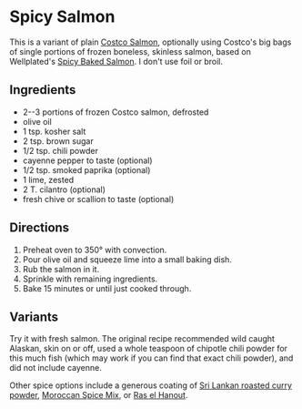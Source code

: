 # Spicy Salmon

This is a variant of plain [Costco Salmon](../fish/costcoSalmon.md), optionally using Costco's big bags of single portions of frozen boneless, skinless salmon, based on Wellplated's [Spicy Baked Salmon](https://www.wellplated.com/spicy-baked-salmon/).  I don't use foil or broil.

## Ingredients

* 2--3 portions of frozen Costco salmon, defrosted
* olive oil
* 1 tsp. kosher salt
* 2 tsp. brown sugar
* 1/2 tsp. chili powder
* cayenne pepper to taste (optional)
* 1/2 tsp. smoked paprika (optional)
* 1 lime, zested
* 2 T. cilantro (optional)
* fresh chive or scallion to taste (optional)

## Directions

1. Preheat oven to 350° with convection.
2. Pour olive oil and squeeze lime into a small baking dish.
3. Rub the salmon in it.
4. Sprinkle with remaining ingredients.
5. Bake 15 minutes or until just cooked through.

## Variants

Try it with fresh salmon.  The original recipe recommended wild caught Alaskan, skin on or off, used a whole teaspoon of chipotle chili powder for this much fish (which may work if you can find that exact chili powder), and did not include cayenne.

Other spice options include a generous coating of [Sri Lankan roasted curry powder](../appetizers/roastedCurryPowder.md), [Moroccan Spice Mix](../vegetables/spiceMix.md), or [Ras el Hanout](https://www.epicurious.com/recipes/food/views/ras-el-hanout-101070).
